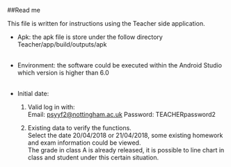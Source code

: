 ##Read me

This file is written for instructions using the Teacher side application.

* Apk: the apk file is store under the follow directory <br>
	Teacher/app/build/outputs/apk <br><br>
* Environment: the software could be executed within the Android Studio which version is higher than 6.0 <br><br>

*  Initial date:

	1. Valid log in with: <br>
		Email: psyyf2@nottingham.ac.uk
		Password: TEACHERpassword2
		
	2. Existing data to verify the functions.<br>
		Select the date 20/04/2018 or 21/04/2018, some existing homework and exam information could be viewed. <br>
		The grade in class A is already released, it is possible to line chart in class and student under this certain situation. 
		
	 
	
  

		